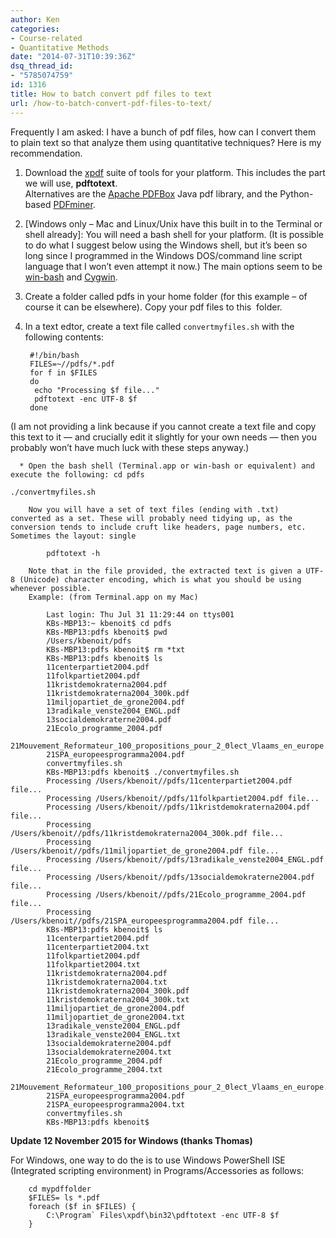 ```yaml
---
author: Ken
categories:
- Course-related
- Quantitative Methods
date: "2014-07-31T10:39:36Z"
dsq_thread_id:
- "5785074759"
id: 1316
title: How to batch convert pdf files to text
url: /how-to-batch-convert-pdf-files-to-text/
---
```

Frequently I am asked: I have a bunch of pdf files, how can I convert them to plain text so that analyze them using quantitative techniques? Here is my recommendation.

  1. Download the [xpdf](http://www.foolabs.com/xpdf/) suite of tools for your platform. This includes the part we will use, **pdftotext**.  
  Alternatives are the [Apache PDFBox](https://pdfbox.apache.org) Java pdf library, and the Python-based [PDFminer](https://github.com/euske/pdfminer).

  2. \[Windows only &#8211; Mac and Linux/Unix have this built in to the Terminal or shell already\]: You will need a bash shell for your platform. (It is possible to do what I suggest below using the Windows shell, but it&#8217;s been so long since I programmed in the Windows DOS/command line script language that I won&#8217;t even attempt it now.) The main options seem to be [win-bash](http://win-bash.sourceforge.net) and [Cygwin](https://www.cygwin.com).

  3. Create a folder called pdfs in your home folder (for this example &#8211; of course it can be elsewhere). Copy your pdf files to this  folder.

  4. In a text edtor, create a text file called `convertmyfiles.sh` with the following contents:

          #!/bin/bash
          FILES=~//pdfs/*.pdf
          for f in $FILES
          do
           echo "Processing $f file..."
           pdftotext -enc UTF-8 $f
          done

  (I am not providing a link because if you cannot create a text file and copy this text to it &#8212; and crucially edit it slightly for your own needs &#8212; then you probably won&#8217;t have much luck with these steps anyway.)

      * Open the bash shell (Terminal.app or win-bash or equivalent) and execute the following: cd pdfs
`./convertmyfiles.sh`

        Now you will have a set of text files (ending with .txt) converted as a set. These will probably need tidying up, as the conversion tends to include cruft like headers, page numbers, etc. Sometimes the layout: single

            pdftotext -h

        Note that in the file provided, the extracted text is given a UTF-8 (Unicode) character encoding, which is what you should be using whenever possible.          
        Example: (from Terminal.app on my Mac)

            Last login: Thu Jul 31 11:29:44 on ttys001
            KBs-MBP13:~ kbenoit$ cd pdfs
            KBs-MBP13:pdfs kbenoit$ pwd
            /Users/kbenoit/pdfs
            KBs-MBP13:pdfs kbenoit$ rm *txt
            KBs-MBP13:pdfs kbenoit$ ls
            11centerpartiet2004.pdf
            11folkpartiet2004.pdf
            11kristdemokraterna2004.pdf
            11kristdemokraterna2004_300k.pdf
            11miljopartiet_de_grone2004.pdf
            13radikale_venste2004_ENGL.pdf
            13socialdemokraterne2004.pdf
            21Ecolo_programme_2004.pdf
            21Mouvement_Reformateur_100_propositions_pour_2_Θlect_Vlaams_en_europe.PDF
            21SPA_europeesprogramma2004.pdf
            convertmyfiles.sh
            KBs-MBP13:pdfs kbenoit$ ./convertmyfiles.sh
            Processing /Users/kbenoit//pdfs/11centerpartiet2004.pdf file...
            Processing /Users/kbenoit//pdfs/11folkpartiet2004.pdf file...
            Processing /Users/kbenoit//pdfs/11kristdemokraterna2004.pdf file...
            Processing /Users/kbenoit//pdfs/11kristdemokraterna2004_300k.pdf file...
            Processing /Users/kbenoit//pdfs/11miljopartiet_de_grone2004.pdf file...
            Processing /Users/kbenoit//pdfs/13radikale_venste2004_ENGL.pdf file...
            Processing /Users/kbenoit//pdfs/13socialdemokraterne2004.pdf file...
            Processing /Users/kbenoit//pdfs/21Ecolo_programme_2004.pdf file...
            Processing /Users/kbenoit//pdfs/21SPA_europeesprogramma2004.pdf file...
            KBs-MBP13:pdfs kbenoit$ ls
            11centerpartiet2004.pdf
            11centerpartiet2004.txt
            11folkpartiet2004.pdf
            11folkpartiet2004.txt
            11kristdemokraterna2004.pdf
            11kristdemokraterna2004.txt
            11kristdemokraterna2004_300k.pdf
            11kristdemokraterna2004_300k.txt
            11miljopartiet_de_grone2004.pdf
            11miljopartiet_de_grone2004.txt
            13radikale_venste2004_ENGL.pdf
            13radikale_venste2004_ENGL.txt
            13socialdemokraterne2004.pdf
            13socialdemokraterne2004.txt
            21Ecolo_programme_2004.pdf
            21Ecolo_programme_2004.txt
            21Mouvement_Reformateur_100_propositions_pour_2_Θlect_Vlaams_en_europe.PDF
            21SPA_europeesprogramma2004.pdf
            21SPA_europeesprogramma2004.txt
            convertmyfiles.sh
            KBs-MBP13:pdfs kbenoit$

**Update 12 November 2015 for Windows (thanks Thomas)**

For Windows, one way to do the is to use Windows PowerShell ISE (Integrated scripting environment) in Programs/Accessories as follows:

        cd mypdffolder
        $FILES= ls *.pdf
        foreach ($f in $FILES) {
            C:\Program` Files\xpdf\bin32\pdftotext -enc UTF-8 $f
        }


